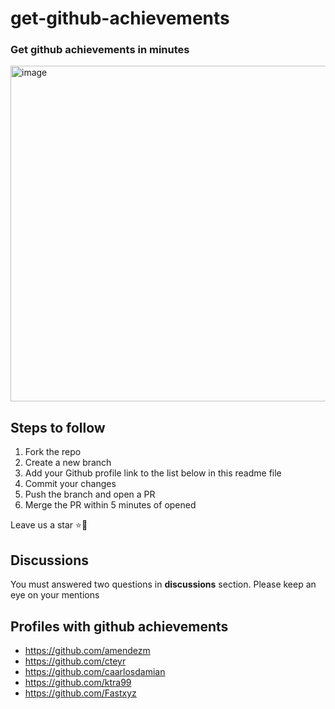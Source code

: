 # get-github-achievements

### Get github achievements in minutes

<img width="537" alt="image" src="https://user-images.githubusercontent.com/26444448/179610143-3dece715-02a6-48a1-98f5-f49047c57cd4.png">

## Steps to follow

1. Fork the repo
2. Create a new branch
3. Add your Github profile link to the list below in this readme file
4. Commit your changes
5. Push the branch and open a PR
6. Merge the PR within 5 minutes of opened 

Leave us a star ⭐🤩

## Discussions
You must answered two questions in **discussions** section. Please keep an eye on your mentions

## Profiles with github achievements

- https://github.com/amendezm
- https://github.com/cteyr
- https://github.com/caarlosdamian
- https://github.com/ktra99
- https://github.com/Fastxyz
